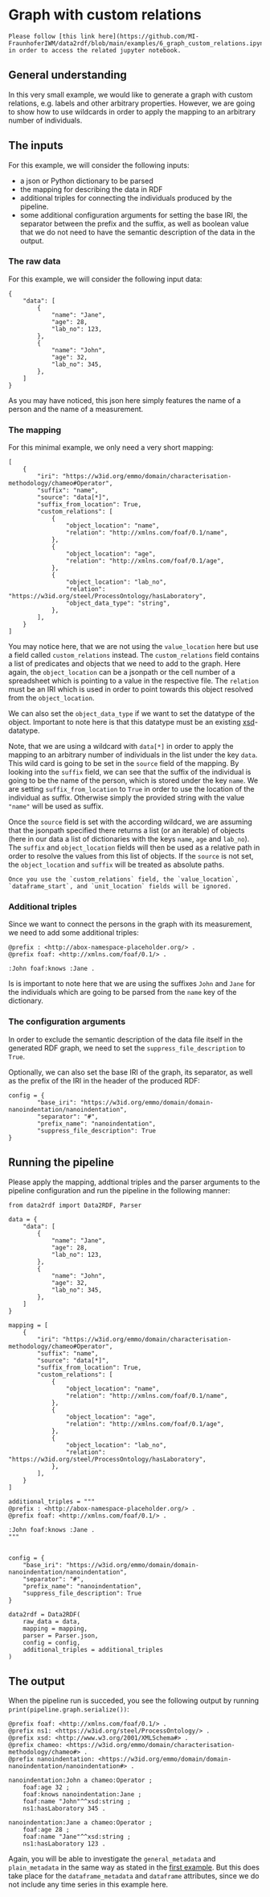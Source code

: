 # Graph with custom relations

```{note}
Please follow [this link here](https://github.com/MI-FraunhoferIWM/data2rdf/blob/main/examples/6_graph_custom_relations.ipynb) in order to access the related jupyter notebook.
```

## General understanding

In this very small example, we would like to generate a graph with custom relations, e.g. labels and other arbitrary properties. However, we are going to show how to use wildcards in order to apply the mapping to an arbitrary number of individuals.

## The inputs

For this example, we will consider the following inputs:

* a json or Python dictionary to be parsed
* the mapping for describing the data in RDF
* additional triples for connecting the individuals produced by the pipeline.
* some additional configuration arguments for setting the base IRI, the separator between the prefix and the suffix, as well as boolean value that we do not need to have the semantic description of the data in the output.

### The raw data

For this example, we will consider the following input data:

```
{
    "data": [
        {
            "name": "Jane",
            "age": 28,
            "lab_no": 123,
        },
        {
            "name": "John",
            "age": 32,
            "lab_no": 345,
        },
    ]
}
```

As you may have noticed, this json here simply features the name of a person and the name of a measurement.

### The mapping

For this minimal example, we only need a very short mapping:

```
[
    {
        "iri": "https://w3id.org/emmo/domain/characterisation-methodology/chameo#Operator",
        "suffix": "name",
        "source": "data[*]",
        "suffix_from_location": True,
        "custom_relations": [
            {
                "object_location": "name",
                "relation": "http://xmlns.com/foaf/0.1/name",
            },
            {
                "object_location": "age",
                "relation": "http://xmlns.com/foaf/0.1/age",
            },
            {
                "object_location": "lab_no",
                "relation": "https://w3id.org/steel/ProcessOntology/hasLaboratory",
                "object_data_type": "string",
            },
        ],
    }
]
```

You may notice here, that we are not using the `value_location` here but use a field called `custom_relations` instead. The `custom_relations` field contains a list of predicates and objects that we need to add to the graph. Here again, the `object_location` can be a jsonpath or the cell number of a spreadsheet which is pointing to a value in the respective file. The `relation` must be an IRI which is used in order to point towards this object resolved from the `object_location`.


We can also set the `object_data_type` if we want to set the datatype of the object.
Important to note here is that this datatype must be an existing [xsd](https://www.w3.org/TR/xmlschema-2/)-datatype.

Note, that we are using a wildcard with `data[*]` in order to apply the mapping to an arbitrary number of individuals in the list under the key `data`. This wild card is going to be set in the `source` field of the mapping. By looking into the `suffix` field, we can see that the suffix of the individual is going to be the name of the person, which is stored under the key `name`.
We are setting `suffix_from_location` to `True` in order to use the location of the individual as suffix. Otherwise simply the provided string with the value `"name"` will be used as suffix.

Once the `source` field is set with the according wildcard, we are assuming that the jsonpath specified there returns a list (or an iterable) of objects (here in our data a list of dictionaries with the keys `name`, `age` and `lab_no`). The `suffix` and `object_location` fields will then be used as a relative path in order to resolve the values from this list of objects. If the `source` is not set, the `object_location` and `suffix` will be treated as absolute paths.


```{warning}
Once you use the `custom_relations` field, the `value_location`, `dataframe_start`, and `unit_location` fields will be ignored.
```

### Additional triples

Since we want to connect the persons in the graph with its measurement, we need to add some additional triples:

```
@prefix : <http://abox-namespace-placeholder.org/> .
@prefix foaf: <http://xmlns.com/foaf/0.1/> .

:John foaf:knows :Jane .
```

Is is important to note here that we are using the suffixes `John` and `Jane` for the individuals which are going to be parsed from the `name` key of the dictionary.

### The configuration arguments

In order to exclude the semantic description of the data file itself in the generated RDF graph, we need to set the `suppress_file_description` to `True`.

Optionally, we can also set the base IRI of the graph, its separator, as well as the prefix of the IRI in the header of the produced RDF:

```
config = {
        "base_iri": "https://w3id.org/emmo/domain/domain-nanoindentation/nanoindentation",
        "separator": "#",
        "prefix_name": "nanoindentation",
        "suppress_file_description": True
}
```

## Running the pipeline

Please apply the mapping, addtional triples and the parser arguments to the pipeline configuration and run the pipeline in the following manner:

```
from data2rdf import Data2RDF, Parser

data = {
    "data": [
        {
            "name": "Jane",
            "age": 28,
            "lab_no": 123,
        },
        {
            "name": "John",
            "age": 32,
            "lab_no": 345,
        },
    ]
}

mapping = [
    {
        "iri": "https://w3id.org/emmo/domain/characterisation-methodology/chameo#Operator",
        "suffix": "name",
        "source": "data[*]",
        "suffix_from_location": True,
        "custom_relations": [
            {
                "object_location": "name",
                "relation": "http://xmlns.com/foaf/0.1/name",
            },
            {
                "object_location": "age",
                "relation": "http://xmlns.com/foaf/0.1/age",
            },
            {
                "object_location": "lab_no",
                "relation": "https://w3id.org/steel/ProcessOntology/hasLaboratory",
            },
        ],
    }
]

additional_triples = """
@prefix : <http://abox-namespace-placeholder.org/> .
@prefix foaf: <http://xmlns.com/foaf/0.1/> .

:John foaf:knows :Jane .
"""


config = {
    "base_iri": "https://w3id.org/emmo/domain/domain-nanoindentation/nanoindentation",
    "separator": "#",
    "prefix_name": "nanoindentation",
    "suppress_file_description": True
}

data2rdf = Data2RDF(
    raw_data = data,
    mapping = mapping,
    parser = Parser.json,
    config = config,
    additional_triples = additional_triples
)

```

## The output


When the pipeline run is succeded, you see the following output by running `print(pipeline.graph.serialize())`:

```
@prefix foaf: <http://xmlns.com/foaf/0.1/> .
@prefix ns1: <https://w3id.org/steel/ProcessOntology/> .
@prefix xsd: <http://www.w3.org/2001/XMLSchema#> .
@prefix chameo: <https://w3id.org/emmo/domain/characterisation-methodology/chameo#> .
@prefix nanoindentation: <https://w3id.org/emmo/domain/domain-nanoindentation/nanoindentation#> .

nanoindentation:John a chameo:Operator ;
    foaf:age 32 ;
    foaf:knows nanoindentation:Jane ;
    foaf:name "John"^^xsd:string ;
    ns1:hasLaboratory 345 .

nanoindentation:Jane a chameo:Operator ;
    foaf:age 28 ;
    foaf:name "Jane"^^xsd:string ;
    ns1:hasLaboratory 123 .

```

Again, you will be able to investigate the `general_metadata` and `plain_metadata` in the same way as stated in the [first example](1_csv). But this does take place for the `dataframe_metadata` and `dataframe` attributes, since we do not include any time series in this example here.
